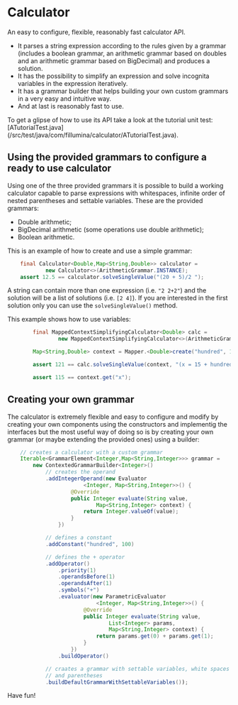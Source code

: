 # Calculator

An easy to configure, flexible, reasonably fast calculator API.

* It parses a string expression according to the rules given by a
grammar (includes a boolean grammar, an arithmetic grammar based on doubles
and an arithmetic grammar based on BigDecimal) and produces a solution.
* It has the possibility to simplify an expression and solve incognita
variables in the expression iteratively.
* It has a grammar builder that helps building your own custom grammars in
a very easy and intuitive way.
* And at last is reasonably fast to use.

To get a glipse of how to use its API take a look at the tutorial unit test:
[ATutorialTest.java]
(/src/test/java/com/fillumina/calculator/ATutorialTest.java).


## Using the provided grammars to configure a ready to use calculator

Using one of the three provided grammars it is possible to build a working
calculator capable to parse expressions with whitespaces, infinite order of
nested parentheses and settable variables. These are the provided grammars:
* Double arithmetic;
* BigDecimal arithmetic (some operations use double arithmetic);
* Boolean arithmetic.

This is an example of how to create and use a simple grammar:

```java
    final Calculator<Double,Map<String,Double>> calculator =
            new Calculator<>(ArithmeticGrammar.INSTANCE);
    assert 12.5 == calculator.solveSingleValue("(20 + 5)/2 ");
```

A string can contain more than one expression (i.e. ```"2 2+2"```) and the
solution will be a list of solutions (i.e. ```[2 4]```). If you are
interested in the first solution only you can use the ```solveSingleValue()```
method.

This example shows how to use variables:
```java
        final MappedContextSimplifyingCalculator<Double> calc =
                new MappedContextSimplifyingCalculator<>(ArithmeticGrammar.INSTANCE);

        Map<String,Double> context = Mapper.<Double>create("hundred", 100.0);

        assert 121 == calc.solveSingleValue(context, "(x = 15 + hundred) + 6");

        assert 115 == context.get("x");
```

## Creating your own grammar

The calculator is extremely flexible and easy to configure and modify by
creating your own components using the constructors and implementig the
interfaces but the most useful way of doing so is by creating your
own grammar (or maybe extending the provided ones) using a builder:

```java
    // creates a calculator with a custom grammar
    Iterable<GrammarElement<Integer,Map<String,Integer>>> grammar =
        new ContextedGrammarBuilder<Integer>()
            // creates the operand
            .addIntegerOperand(new Evaluator
                        <Integer, Map<String,Integer>>() {
                    @Override
                    public Integer evaluate(String value,
                            Map<String,Integer> context) {
                        return Integer.valueOf(value);
                    }
                })

            // defines a constant
            .addConstant("hundred", 100)

            // defines the + operator
            .addOperator()
                .priority(1)
                .operandsBefore(1)
                .operandsAfter(1)
                .symbols("+")
                .evaluator(new ParametricEvaluator
                            <Integer, Map<String,Integer>>() {
                        @Override
                        public Integer evaluate(String value,
                                List<Integer> params,
                                Map<String,Integer> context) {
                            return params.get(0) + params.get(1);
                        }
                    })
                .buildOperator()

            // craates a grammar with settable variables, white spaces
            // and parentheses
            .buildDefaultGrammarWithSettableVariables());
```

Have fun!